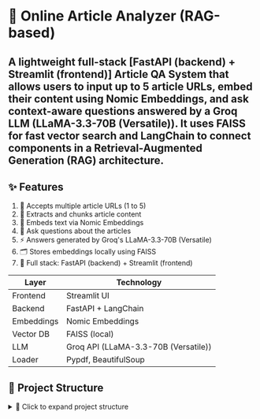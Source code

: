 # 🧠 Online Article Analyzer (RAG-based)
## A lightweight full-stack [FastAPI (backend) + Streamlit (frontend)] Article QA System that allows users to input up to 5 article URLs, embed their content using Nomic Embeddings, and ask context-aware questions answered by a Groq LLM (LLaMA-3.3-70B (Versatile)). It uses FAISS for fast vector search and LangChain to connect components in a Retrieval-Augmented Generation (RAG) architecture.

## ✨ Features
1. 🔗 Accepts multiple article URLs (1 to 5)
2. 📄 Extracts and chunks article content
3. 🧠 Embeds text via Nomic Embeddings
4. 💬 Ask questions about the articles
5. ⚡️ Answers generated by Groq's LLaMA-3.3-70B (Versatile)
6. 🗂️ Stores embeddings locally using FAISS
7. 🚀 Full stack: FastAPI (backend) + Streamlit (frontend)

| Layer      | Technology                          |
|------------|-------------------------------------|
| Frontend   | Streamlit UI                        |
| Backend    | FastAPI + LangChain                 |
| Embeddings | Nomic Embeddings                    |
| Vector DB  | FAISS (local)                       |
| LLM        | Groq API (LLaMA-3.3-70B (Versatile))|
| Loader     | Pypdf, BeautifulSoup                |

## 📁 Project Structure
<details>
<summary>📁 Click to expand project structure</summary>

```
project-root/
│
├── backend/
│   ├── main.py # FastAPI server
│   ├── models.py # Pydantic schemas
│   ├── fetcher.py # URL loader
│   ├── embed_data.py # Embedding logic
│   ├── rag_qa.py # RAG QA pipeline
│   └── faiss_store/ # Saved FAISS index (Will be created automatically when the app runs)
│
├── frontend/
│   └── app.py # Streamlit frontend
│
├── .env # Your API keys (GROQ_API_KEY, NOMIC_API_KEY)
└── README.md
```
## ⚙️ Setup Instructions
1. Clone the Repository:
  ```git clone https://github.com/SouvikHui/End-to-end-Rag-App.git```
  ```cd End-to-end-Rag-App```

2. Create and Activate Environment:
  ```conda create -n ragenv python=3.11.5```
  ```conda activate ragenv```

3. Install Dependencies:
```pip install -r requirements.txt```
    Include dependencies like: fastapi, uvicorn, streamlit, langchain, langchain_groq, langchain_community, python-dotenv, requests, etc.
4. Set Up Environment Variables
**Create a .env file in the root directory:
  GROQ_API_KEY=your_groq_api_key
  NOMIC_API_KEY=your_nomic_api_key

## ▶️ Running the App
1. Start Backend (FastAPI):
```uvicorn backend.main:app --reload```
By default, the backend runs at: http://localhost:8000
otherwise, use ```uvicorn backend.main:app --reload --host 127.0.0.1 --port 8000```
2. Start Frontend (Streamlit):
```streamlit run frontend/app.py```

## 🧪 Example Usage
1. Paste 1–5 article URLs.
2. Click “Process Articles”.
3. Ask questions about the content.
4. Get answers retrieved from the embedded article context.
